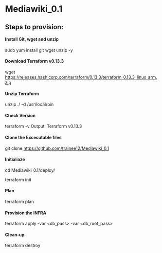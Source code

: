 # Mediawiki_0.1

## Steps to provision:

#### Install Git, wget and unzip 

sudo yum install git wget unzip -y


#### Download Terraform v0.13.3

wget https://releases.hashicorp.com/terraform/0.13.3/terraform_0.13.3_linux_arm.zip

#### Unzip Terraform

unzip ./<terraform Zip file> -d /usr/local/bin


#### Check Version

terraform -v
Output: Terraform v0.13.3

#### Clone the Excecutable files

git clone https://github.com/trainee12/Mediawiki_0.1

#### Initialiaze

cd Mediawiki_0.1/deploy/


terraform init

#### Plan

terraform plan

#### Provision the INFRA

terraform apply -var <db_pass> -var <db_root_pass>

#### Clean-up

terraform destroy


  
